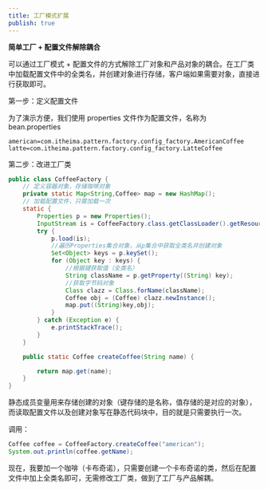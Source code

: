 ```yaml
---
title: 工厂模式扩展
publish: true
---
```


**简单工厂 + 配置文件解除耦合**

可以通过工厂模式 + 配置文件的方式解除工厂对象和产品对象的耦合。在工厂类中加载配置文件中的全类名，并创建对象进行存储，客户端如果需要对象，直接进行获取即可。

第一步：定义配置文件

为了演示方便，我们使用 properties 文件作为配置文件，名称为 bean.properties

```properties
american=com.itheima.pattern.factory.config_factory.AmericanCoffee
latte=com.itheima.pattern.factory.config_factory.LatteCoffee
```

第二步：改进工厂类

```java
public class CoffeeFactory {
	// 定义容器对象，存储咖啡对象
    private static Map<String,Coffee> map = new HashMap();
	// 加载配置文件，只需加载一次
    static {
        Properties p = new Properties();
        InputStream is = CoffeeFactory.class.getClassLoader().getResourceAsStream("bean.properties");
        try {
            p.load(is);
            //遍历Properties集合对象，从p集合中获取全类名并创建对象
            Set<Object> keys = p.keySet();
            for (Object key : keys) {
                //根据键获取值（全类名）
                String className = p.getProperty((String) key);
                //获取字节码对象
                Class clazz = Class.forName(className);
                Coffee obj = (Coffee) clazz.newInstance();
                map.put((String)key,obj);
            }
        } catch (Exception e) {
            e.printStackTrace();
        }
    }

    public static Coffee createCoffee(String name) {

        return map.get(name);
    }
}
```

静态成员变量用来存储创建的对象（键存储的是名称，值存储的是对应的对象），而读取配置文件以及创建对象写在静态代码块中，目的就是只需要执行一次。

调用：

```java
Coffee coffee = CoffeeFactory.createCoffee("american");
System.out.println(coffee.getName);
```

现在，我要加一个咖啡（卡布奇诺），只需要创建一个卡布奇诺的类，然后在配置文件中加上全类名即可，无需修改工厂类，做到了工厂与产品解耦。
